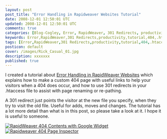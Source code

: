 ```yaml
---           
layout: post
post_title: "Error Handling in Rapidweaver Websites Tutorial"
date: 2008-12-01 12:50:01 UTC
updated: 2008-12-01 12:50:01 UTC
comments: true
categories: [Blog-Cogley, Error, RapidWeaver, 301 Redirects, productivity, tutorial, .htaccess]
keywords: Error,RapidWeaver,301 Redirects,productivity,tutorial,404,.htaccess
tags: [Error,RapidWeaver,301 Redirects,productivity,tutorial,404,.htaccess]
posticon: default
cover: /images/Rick_Casual_01.jpg
description: xxxxxxx
published: true
---
```

 

[](http://www.flickr.com/photos/81796435@N00/3074263774 "View 'Custom 404 page with RapidWeaver' on Flickr.com")I created a tutorial about [Error Handling in RapidWeaver Websites](http://rick.cogley.info/goodies/reference/rick-cogley-error-handling-in-rapidweaver.php) which explains how to make a custom 404 page with useful links to help your visitors when a 404 does occur, and how to use 301 redirects in your .htaccess file to assist with page renaming or re-pathing. 


A 301 redirect just points the visitor at the new file you specify, when they try to visit the old file. Useful for adds, moves and changes. The tutorial has a lot more detail than what is in this post, so please take a look at it. I hope it is useful to someone.


[![RapidWeaver 404 Contents with Google Widget](http://farm4.static.flickr.com/3204/3074257210_94f6a349d6_s.jpg)](http://www.flickr.com/photos/81796435@N00/3074257210 "View 'RapidWeaver 404 Contents with Google Widget' on Flickr.com")[![Rapidweaver 404 Page Inspector](http://farm4.static.flickr.com/3066/3074248714_6d9dc51af5_s.jpg)](http://www.flickr.com/photos/81796435@N00/3074248714 "View 'Rapidweaver 404 Page Inspector' on Flickr.com")







